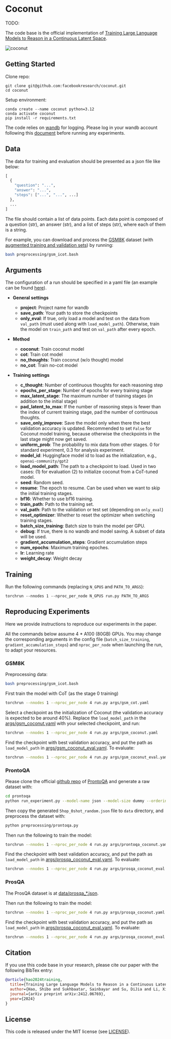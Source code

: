 # Coconut

TODO: 

The code base is the official implementation of [Training Large Language Models to Reason in a Continuous Latent Space](https://arxiv.org/abs/2412.06769).

![coconut](assets/coconut.png)

## Getting Started
Clone repo:
```
git clone git@github.com:facebookresearch/coconut.git
cd coconut
```

Setup environment:
```
conda create --name coconut python=3.12
conda activate coconut
pip install -r requirements.txt
```

The code relies on [wandb](https://wandb.ai/site/) for logging. Please log in your wandb account following this [document](https://docs.wandb.ai/ref/cli/wandb-login/) before running any experiments.

## Data

The data for training and evaluation should be presented as a json file like below:

```python
[
  {
    "question": "...",
    "answer": "...",
    "steps": ["...", "...", ...]
  },
  ...
]
```

The file should contain a list of data points. Each data point is composed of a question (str), an answer (str), and a list of steps (str), where each of them is a string.

For example, you can download and process the [GSM8K](https://arxiv.org/abs/2110.14168) dataset (with [augmented training and validation sets](https://github.com/da03/Internalize_CoT_Step_by_Step/tree/e06a32ee5e4cd117171daeb4755d2a97ece62761/data/gsm8k)) by running:

```bash
bash preprocessing/gsm_icot.bash
```

## Arguments

The configuration of a run should be specified in a yaml file (an example can be found [here](args/gsm_coconut.yaml)).

- **General settings**

  - **project**: Project name for wandb
  - **save_path**: Your path to store the checkpoints
  - **only_eval**: If true, only load a model and test on the data from `val_path` (must used along with `load_model_path`). Otherwise, train the model on `train_path` and test on `val_path` after every epoch.

- **Method**
  - **coconut**: Train coconut model
  - **cot**: Train cot model
  - **no_thoughts**: Train coconut (w/o thought) model
  - **no_cot**: Train no-cot model

- **Training settings**

  - **c_thought**: Number of continuous thoughts for each reasoning step
  - **epochs_per_stage**: Number of epochs for every training stage
  - **max_latent_stage**: The maximum number of training stages (in addition to the initial stage)
  - **pad_latent_to_max**: If the number of reasoning steps is fewer than the index of current training stage, pad the number of continuous thoughts.
  - **save_only_improve**: Save the model only when there the best validation accuracy is updated. Recommended to set `False` for Coconut model training, because otherwise the checkpoints in the last stage might now get saved.
  - **uniform_prob**: The probability to mix data from other stages. 0 for standard experiment, 0.3 for analysis experiment.
  - **model_id**: Huggingface model id to load as the initialization, e.g., `openai-community/gpt2`
  - **load_model_path**: The path to a checkpoint to load. Used in two cases: (1) for evaluation (2) to initialize coconut from a CoT-tuned model.
  - **seed**: Random seed.
  - **resume**: The epoch to resume. Can be used when we want to skip the initial training stages.
  - **bf16**: Whether to use bf16 training.
  - **train_path**: Path to the training set.
  - **val_path**: Path to the validation or test set (depending on `only_eval`)
  - **reset_optimizer**: Whether to reset the optimizer when swtiching training stages.
  - **batch_size_training**: Batch size to train the model per GPU.
  - **debug**: If true, there is no wandb and model saving. A subset of data will be used.
  - **gradient_accumulation_steps**: Gradient accumulation steps
  - **num_epochs**: Maximum training epoches.
  - **lr**: Learning rate
  - **weight_decay**: Weight decay


## Training

Run the following commands (replacing `N_GPUS` and `PATH_TO_ARGS`):

```
torchrun --nnodes 1 --nproc_per_node N_GPUS run.py PATH_TO_ARGS
```

## Reproducing Experiments

Here we provide instructions to reproduce our experiments in the paper.

All the commands below assume 4 * A100 (80GB) GPUs. You may change the corresponding arguments in the config file (`batch_size_training`, `gradient_accumulation_steps`) and `nproc_per_node` when launching the run, to adapt your resources.


### GSM8K

Preprocessing data:

```bash
bash preprocessing/gsm_icot.bash
```

First train the model with CoT (as the stage 0 training)

```bash
torchrun --nnodes 1 --nproc_per_node 4 run.py args/gsm_cot.yaml
```

Select a checkpoint as the initialization of Coconut (the validation accuracy is expected to be around 40%). Replace the `load_model_path` in the [args/gsm_coconut.yaml](args/gsm_coconut.yaml) with your selected checkpoint, and run:

```bash
torchrun --nnodes 1 --nproc_per_node 4 run.py args/gsm_coconut.yaml
```

Find the checkpoint with best validation accuracy, and put the path as `load_model_path` in [args/gsm_coconut_eval.yaml](args/gsm_coconut_eval.yaml). To evaluate:

```bash
torchrun --nnodes 1 --nproc_per_node 4 run.py args/gsm_coconut_eval.yaml
```

### ProntoQA

Please clone the official [github repo](https://github.com/asaparov/prontoqa/tree/f0145b867b3c106285ec9ea1941a3f6eb7c6162d) of [ProntoQA](https://arxiv.org/pdf/2210.01240) and generate a raw dataset with:

```bash
cd prontoqa
python run_experiment.py --model-name json --model-size dummy --ordering random --num-trials 10000 --few-shot-examples 0 --ontology fictional --min-hops 5 --max-hops 5 --hops-skip 1
```

Then copy the generated `5hop_0shot_random.json` file to `data` directory, and preprocess the dataset with:

```bash
python preprocessing/prontoqa.py
```


Then run the following to train the model:
```bash
torchrun --nnodes 1 --nproc_per_node 4 run.py args/prontoqa_coconut.yaml
```

Find the checkpoint with best validation accuracy, and put the path as `load_model_path` in [args/prosqa_coconut_eval.yaml](args/prosqa_coconut_eval.yaml). To evaluate:

```bash
torchrun --nnodes 1 --nproc_per_node 4 run.py args/prosqa_coconut_eval.yaml
```


### ProsQA

The ProsQA dataset is at [data/prosqa_*.json](data).

Then run the following to train the model:
```bash
torchrun --nnodes 1 --nproc_per_node 4 run.py args/prosqa_coconut.yaml
```

Find the checkpoint with best validation accuracy, and put the path as `load_model_path` in [args/prosqa_coconut_eval.yaml](args/prosqa_coconut_eval.yaml). To evaluate:

```bash
torchrun --nnodes 1 --nproc_per_node 4 run.py args/prosqa_coconut_eval.yaml
```




## Citation
If you use this code base in your research, please cite our paper with the following BibTex entry:
```bibtex
@article{hao2024training,
  title={Training Large Language Models to Reason in a Continuous Latent Space},
  author={Hao, Shibo and Sukhbaatar, Sainbayar and Su, DiJia and Li, Xian and Hu, Zhiting and Weston, Jason and Tian, Yuandong},
  journal={arXiv preprint arXiv:2412.06769},
  year={2024}
}
```

## License
This code is released under the MIT license (see [LICENSE](LICENSE)).